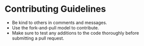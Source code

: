 # Contributing Guidelines

* Be kind to others in comments and messages.
* Use the fork-and-pull model to contribute.
* Make sure to test any additions to the code thoroughly before submitting a pull request.